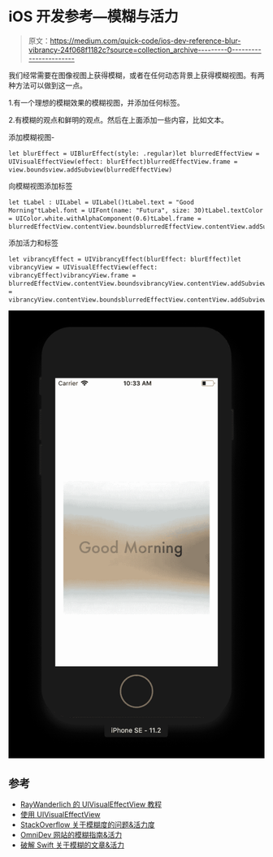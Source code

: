 # iOS 开发参考—模糊与活力

> 原文：<https://medium.com/quick-code/ios-dev-reference-blur-vibrancy-24f068f1182c?source=collection_archive---------0----------------------->

我们经常需要在图像视图上获得模糊，或者在任何动态背景上获得模糊视图。有两种方法可以做到这一点。

1.有一个理想的模糊效果的模糊视图，并添加任何标签。

2.有模糊的观点和鲜明的观点。然后在上面添加一些内容，比如文本。

添加模糊视图-

```
let blurEffect = UIBlurEffect(style: .regular)let blurredEffectView = UIVisualEffectView(effect: blurEffect)blurredEffectView.frame = view.boundsview.addSubview(blurredEffectView)
```

向模糊视图添加标签

```
let tLabel : UILabel = UILabel()tLabel.text = "Good Morning"tLabel.font = UIFont(name: "Futura", size: 30)tLabel.textColor = UIColor.white.withAlphaComponent(0.6)tLabel.frame = blurredEffectView.contentView.boundsblurredEffectView.contentView.addSubview(tlabel)
```

添加活力和标签

```
let vibrancyEffect = UIVibrancyEffect(blurEffect: blurEffect)let vibrancyView = UIVisualEffectView(effect: vibrancyEffect)vibrancyView.frame = blurredEffectView.contentView.boundsvibrancyView.contentView.addSubview(tLabel)tLabel.frame = vibrancyView.contentView.boundsblurredEffectView.contentView.addSubview(vibrancyView)view.addSubview(blurredEffectView)
```

![](img/3a4448783b2f1840812ceff6471f5531.png)

## 参考

*   [RayWanderlich 的 UIVisualEffectView 教程](https://www.raywenderlich.com/178486/uivisualeffectview-tutorial-getting-started)
*   [使用 UIVisualEffectView](https://ios8programminginswift.wordpress.com/2014/08/16/working-with-uivisualeffectview-blurview-coding/)
*   [StackOverflow 关于模糊度的问题&活力度](https://stackoverflow.com/questions/28831372/how-to-add-uivibrancyeffect-to-an-existing-uilabel-iboutlet)
*   [OmniDev 网站的模糊指南&活力](https://www.omnigroup.com/developer/how-to-make-text-in-a-uivisualeffectview-readable-on-any-background)
*   [破解 Swift 关于模糊的文章&活力](https://www.hackingwithswift.com/example-code/uikit/how-to-add-blur-and-vibrancy-using-uivisualeffectview)